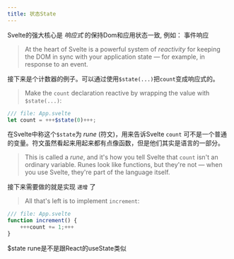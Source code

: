```yaml
---
title: 状态State
---
```


Svelte的强大核心是 _响应式_ 的保持Dom和应用状态一致, 例如： 事件响应
> At the heart of Svelte is a powerful system of _reactivity_ for keeping the DOM in sync with your application state — for example, in response to an event.

接下来是个计数器的例子。可以通过使用`$state(...)`把`count`变成响应式的。
> Make the `count` declaration reactive by wrapping the value with `$state(...)`:

```js
/// file: App.svelte
let count = +++$state(0)+++;
```

在Svelte中称这个`$state`为 _rune_ (符文)，用来告诉Svelte `count` 可不是一个普通的变量。符文虽然看起来用起来都有点像函数，但是他们其实是语言的一部分。
> This is called a _rune_, and it's how you tell Svelte that `count` isn't an ordinary variable. Runes look like functions, but they're not — when you use Svelte, they're part of the language itself.

接下来需要做的就是实现 `递增` 了
> All that's left is to implement `increment`:

```js
/// file: App.svelte
function increment() {
	+++count += 1;+++
}
```

$state rune是不是跟React的useState类似
